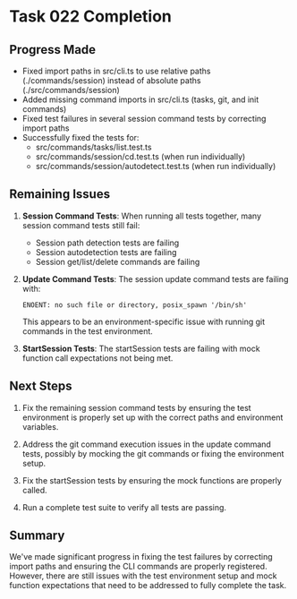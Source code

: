 # Task 022 Completion

## Progress Made

- Fixed import paths in src/cli.ts to use relative paths (./commands/session) instead of absolute paths (./src/commands/session)
- Added missing command imports in src/cli.ts (tasks, git, and init commands)
- Fixed test failures in several session command tests by correcting import paths
- Successfully fixed the tests for:
  - src/commands/tasks/list.test.ts
  - src/commands/session/cd.test.ts (when run individually)
  - src/commands/session/autodetect.test.ts (when run individually)

## Remaining Issues

1. **Session Command Tests**: When running all tests together, many session command tests still fail:
   - Session path detection tests are failing
   - Session autodetection tests are failing
   - Session get/list/delete commands are failing

2. **Update Command Tests**: The session update command tests are failing with:
   ```
   ENOENT: no such file or directory, posix_spawn '/bin/sh'
   ```
   This appears to be an environment-specific issue with running git commands in the test environment.

3. **StartSession Tests**: The startSession tests are failing with mock function call expectations not being met.

## Next Steps

1. Fix the remaining session command tests by ensuring the test environment is properly set up with the correct paths and environment variables.

2. Address the git command execution issues in the update command tests, possibly by mocking the git commands or fixing the environment setup.

3. Fix the startSession tests by ensuring the mock functions are properly called.

4. Run a complete test suite to verify all tests are passing.

## Summary

We've made significant progress in fixing the test failures by correcting import paths and ensuring the CLI commands are properly registered. However, there are still issues with the test environment setup and mock function expectations that need to be addressed to fully complete the task.
